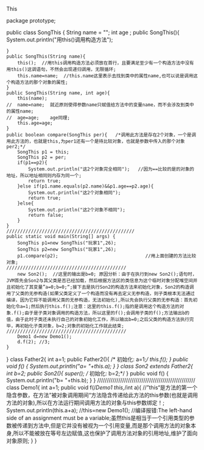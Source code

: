 This

package prototype;

public class SongThis {
	String name = "";
	int age ;
	public SongThis(){
		System.out.println("用this()调用构造方法");
		
	}
	public SongThis(String name){
		this();  //用this调用构造方法必须放在首行，且要满足至少有一个构造方法中没有用this()这调语句，不然会出现递归调用，无限循环;
		this.name=name;  //this.name这里表示去找到类中的属性name,也可以说是调用这个构造方法的那个对象的属性;
	}
	public SongThis(String name, int age){
		this(name);
	//	name=name;  就近原则使得参数name只赋值给方法中的变量name，而不会涉及到类中的属性name;
	//	age=age;    age同理;
    	this.age=age;  
	}
    public boolean compare(SongThis per){   /*调用此方法是存在2个对象，一个是调用此方法的，也就是this,为per1还有一个是待比较对象，也就是参数中传入的那个对象per2;*/
    	SongThis p1 = this;
    	SongThis p2 = per;
    	if(p1==p2){
    		System.out.println("这2个对象完全相同");   //因为==比较的是的对象的地址，所以地址相同则内存为同一个;
    		return true;
    	}else if(p1.name.equals(p2.name)&&p1.age==p2.age){
    		System.out.println("这2个对象相同");
    		return true;
    	}else{
    		System.out.println("这2个对象不相同");
    		return false;
    	}
    }
	///////////////////////////////////////////////
	public static void main(String[] args) {
		SongThis p1=new SongThis("玩家1",26);
		SongThis p2=new SongThis("玩家1",26);
		p1.compare(p2);                                //用上面创建的方法比较对象;
	////////////////////////////////////////////
		new Son2();  //这里的输出是b=0; 原因分析：由于在执行到new Son2();语句时，JVM首先会Son2与其父类是否已经加载，然后根据方法区的类信息为这个临时对象分配堆空间并且初始化了其变量”a=0;b=0;“;接下去是执行Son2的构造方法来初始化对象，Son2的构造调用了父类的无参构造(如果父类定义了一个构造而没有再去定义无参构造，则子类根本无法通过编译，因为它将不能调用父类的无参构造，无法初始化),所以先会执行父类的无参构造：首先初始化令a=1;然后执行this.f();注意：这里的this.f();指的是调用这个构造方法的对象.f();由于是子类对象调用的构造方法，所以这里的f();会调用子类的f();方法输出b的值，由于此时子类还未执行自己的对象初始化工作，所以输出b=0;之后父类的构造方法执行完毕，再初始化子类对象，b=2;对象的初始化工作就此结束;
	////////////////////////////////////////////
		Demo1 d=new Demo1();
		d.f(2); //3;
	}
}
class Father2{
	int a=1;
	public Father2(){
		/* 初始化: a=1;*/
		this.f();
	}
	public void f()
{
		System.out.println("a= "+this.a);
		}
}
class Son2 extends Father2{
	int b=2;
	public Son2(){
		super();
		/* 初始化: b=2;*/
	}
	public void f()
{       
		System.out.println("b= "+this.b);
}
}
///////////////////////////////////////////////////
class Demo1{
	int a=1;
	public void f(/*Demo1 this,*/int a){ //”this“是方法的第一个隐含参数，在方法”被对象调用期间“方法隐含传递给此方法的this参数(也就是调用方法的对象),所以在方法运行期间调用方法的对象与this参数绑定！;
		System.out.println(this.a+a);
		//this=new Demo1();  //编译报错:The left-hand side of an assignment must be a variable;虽然this是相当于一个引用类型的参数被传递到方法中,但是它并没有被视为一个引用变量,而是那个调用方法的对象本身,所以不能被放在等号左边赋值,这也保护了调用方法对象的引用地址,维护了面向对象原则;
	}
}

